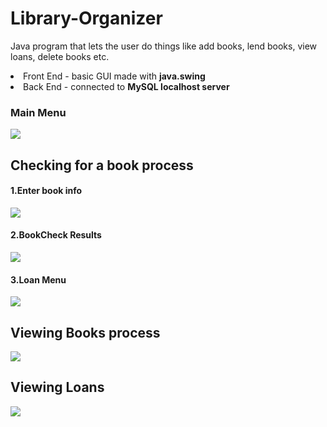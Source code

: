 # Library-Organizer
Java program that lets the user do things like add books, lend books, view loans, delete books etc.
<li>Front End - basic GUI made with <strong>java.swing</strong>
<li>Back End - connected to <strong>MySQL localhost server</strong>

<h3>Main Menu</h3>
<img src="https://i.imgur.com/gCB733Q.png">

<h2>Checking for a book process</h2>
<h4>1.Enter book info</h4>
<img src="https://i.imgur.com/ldhKoQr.png">
<h4>2.BookCheck Results</h4>
<img src="https://i.imgur.com/gQpsiCh.png">
<h4>3.Loan Menu</h4>
<img src="https://i.imgur.com/5e255xH.png">

<h2>Viewing Books process</h2>
<img src="https://i.imgur.com/vMZ4zb9.png">

<h2>Viewing Loans</h2>
<img src="https://i.imgur.com/sx6ZcWi.png">

